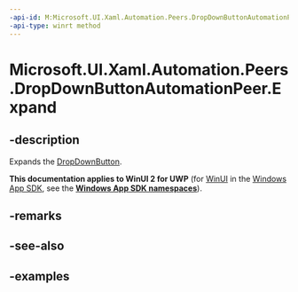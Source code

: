 ```yaml
---
-api-id: M:Microsoft.UI.Xaml.Automation.Peers.DropDownButtonAutomationPeer.Expand
-api-type: winrt method
---
```


# Microsoft.UI.Xaml.Automation.Peers.DropDownButtonAutomationPeer.Expand

<!--
public void Expand ();
-->

## -description

Expands the [DropDownButton](../microsoft.ui.xaml.controls/dropdownbutton.md).

**This documentation applies to WinUI 2 for UWP** (for [WinUI](/windows/apps/winui/winui3/) in the [Windows App SDK](/windows/apps/windows-app-sdk/), see the **[Windows App SDK namespaces](/windows/windows-app-sdk/api/winrt/)**).

## -remarks

## -see-also

## -examples

